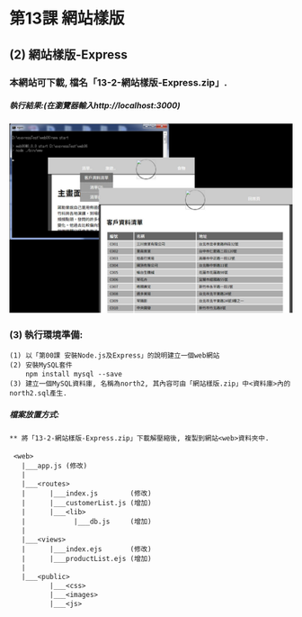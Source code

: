 # 第13課 網站樣版


## (2) 網站樣版-Express

### 本網站可下載, 檔名「13-2-網站樣版-Express.zip」.


##### 執行結果:(在瀏覽器輸入http://localhost:3000)
![GitHub Logo](/images/results13-2.jpg)


### (3) 執行環境準備:
```
(1) 以「第00課 安裝Node.js及Express」的說明建立一個web網站
(2) 安裝MySQL套件
    npm install mysql --save
(3) 建立一個MySQL資料庫, 名稱為north2, 其內容可由「網站樣版.zip」中<資料庫>內的north2.sql產生.
```


##### 檔案放置方式:
```
** 將「13-2-網站樣版-Express.zip」下載解壓縮後, 複製到網站<web>資料夾中.

 <web>
   |___app.js (修改)
   |
   |___<routes>
   |      |___index.js        (修改) 
   |      |___customerList.js (增加)
   |      |___<lib>
   |            |___db.js     (增加)
   |
   |___<views>
   |      |___index.ejs       (修改)   
   |      |___productList.ejs (增加)
   |
   |___<public>
          |___<css>
          |___<images>
          |___<js>
```
